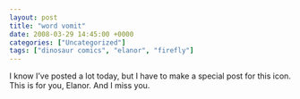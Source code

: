 ```yaml
---
layout: post
title: "word vomit"
date: 2008-03-29 14:45:00 +0000
categories: ["Uncategorized"]
tags: ["dinosaur comics", "elanor", "firefly"]
---
```


I know I’ve posted a lot today, but I have to make a special post for this icon. This is for you, Elanor. And I miss you.